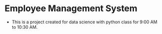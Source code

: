 # Employee Management System

- This is a project created for data science with python class for 9:00 AM to 10:30 AM.